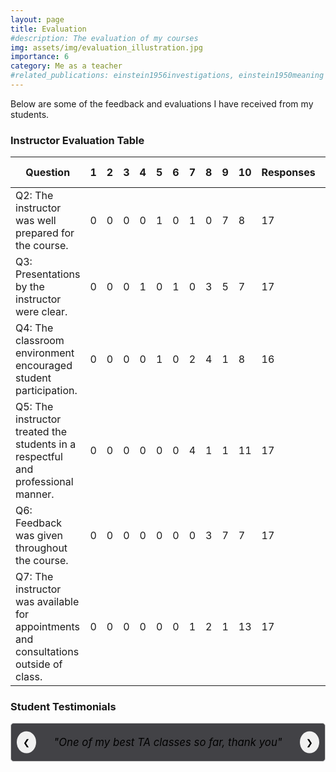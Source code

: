 ```yaml
---
layout: page
title: Evaluation
#description: The evaluation of my courses
img: assets/img/evaluation_illustration.jpg
importance: 6
category: Me as a teacher
#related_publications: einstein1956investigations, einstein1950meaning
---
```


Below are some of the feedback and evaluations I have received from my students. 

### Instructor Evaluation Table

| Question | 1 | 2 | 3 | 4 | 5 | 6 | 7 | 8 | 9 | 10 | Responses | Individual Mean | UGS Mean | Pct Rnk |
| --- | --- | --- | --- | --- | --- | --- | --- | --- | --- | --- | --- | --- | --- | --- |
| Q2: The instructor was well prepared for the course. | 0 | 0 | 0 | 0 | 1 | 0 | 1 | 0 | 7 | 8 | 17 | 9.2 | 9.1 | 34 |
| Q3: Presentations by the instructor were clear. | 0 | 0 | 0 | 1 | 0 | 1 | 0 | 3 | 5 | 7 | 17 | 8.7 | 8.7 | 35 |
| Q4: The classroom environment encouraged student participation. | 0 | 0 | 0 | 0 | 1 | 0 | 2 | 4 | 1 | 8 | 16 | 8.0 | 8.7 | 20 |
| Q5: The instructor treated the students in a respectful and professional manner. | 0 | 0 | 0 | 0 | 0 | 0 | 4 | 1 | 1 | 11 | 17 | 9.4 | 9.5 | 31 |
| Q6: Feedback was given throughout the course. | 0 | 0 | 0 | 0 | 0 | 0 | 0 | 3 | 7 | 7 | 17 | 9.2 | 8.5 | 68 |
| Q7: The instructor was available for appointments and consultations outside of class. | 0 | 0 | 0 | 0 | 0 | 0 | 1 | 2 | 1 | 13 | 17 | 9.8 | 9.4 | 58 |

### Student Testimonials

<div class="quote-carousel">
  <div class="quote-slide active">
    <em>"One of my best TA classes so far, thank you"</em>
  </div>
  <div class="quote-slide">
    <em>"Thank you for your work, open personality made classes fun and interesting"</em>
  </div>
  <div class="quote-slide">
    <em>"Keep the relaxed manner, I think it suited the style of this course very well."</em>
  </div>
  <div class="quote-slide">
    <em>"Fantastic TA, not only prepared but also nice and friendly."</em>
  </div>
  <div class="quote-slide">
    <em>"Very good instructor, maybe finds something sometimes hard to explain but tries doing everything in his power to help. Very well done, wish there were more assistants like him!"</em>
  </div>
  <div class="quote-slide">
    <em>"Leonardo is fully devoted, patient and always available to students. He is always well prepared and I really like his method – I would send him specific questions and he would explain them during TA sessions. He does even more than just focus on the questions by explaining broader mathematical concepts and relevant theory. This helps us strengthen our knowledge to be able to apply it to other questions. In this way, not only does he resolve the problems of one student, but makes the session beneficial for all attending his session. Additionally, I was very grateful that he identified some of my knowledge gaps, and he did it constructively and respectfully. He would always do an effort to answer all of our questions, even if it would take him extra time. Leonardo’s attention, guidance and support were very precious to me as it would help me grasp the concepts which I didn’t understand in class. I sincerely enjoyed the collaboration with him and I wish to have someone like him next semester."</em>
  </div>
  <div class="quote-slide">
    <em>"He was absolutely great, he was the highlight of this course. Extremely kind, well prepared and available. Best TA we could ask for."</em>
  </div>
  <button class="prev" onclick="prevSlide()">&#10094;</button>
  <button class="next" onclick="nextSlide()">&#10095;</button>
</div>

<style>
.quote-carousel {
  width: 100%;
  max-width: 600px;
  margin: 0 auto;
  overflow: hidden;
  position: relative;
}

.quote-slide {
  width: 100%;
  display: none;
  padding: 20px;
  box-sizing: border-box;
  text-align: center;
  border: 1px solid #ccc;
  border-radius: 5px;
  background-color: #424246; /* Ensure background is white */
  color: #000000; /* Ensure text color is black */
  font-size: 1.2em; /* Increase font size for better readability */
}

.quote-slide.active {
  display: block;
}

button.prev, button.next {
  position: absolute;
  top: 50%;
  transform: translateY(-50%);
  background-color: #f1f1f1;
  border: none;
  padding: 10px;
  cursor: pointer;
  border-radius: 50%;
  user-select: none;
  color: #000000; /* Ensure button text color is black */
}

button.prev {
  left: 10px;
}

button.next {
  right: 10px;
}

button.prev:hover, button.next:hover {
  background-color: #ddd;
}
</style>

<script>
let currentIndex = 0;
const slides = document.querySelectorAll('.quote-slide');

function showSlide(index) {
  slides.forEach((slide, i) => {
    slide.classList.toggle('active', i === index);
  });
}

function nextSlide() {
  currentIndex = (currentIndex + 1) % slides.length;
  showSlide(currentIndex);
}

function prevSlide() {
  currentIndex = (currentIndex - 1 + slides.length) % slides.length;
  showSlide(currentIndex);
}

showSlide(currentIndex);
setInterval(nextSlide, 3000); // Change slide every 3 seconds
</script>
